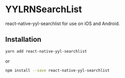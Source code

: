 # YYLRNSearchList

react-native-yyl-searchlist for use on iOS and Android.

## Installation

```bash
yarn add react-native-yyl-searchlist
```

or

```bash
npm install --save react-native-yyl-searchlist
```